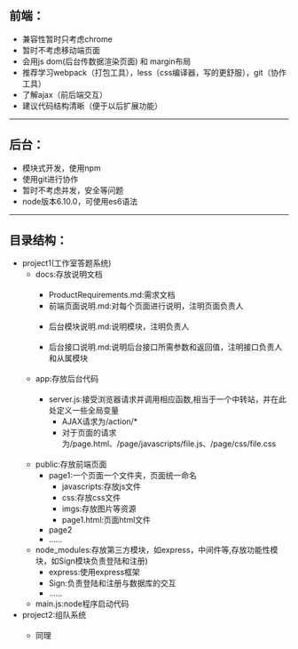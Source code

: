 ## 前端：
 + 兼容性暂时只考虑chrome
 + 暂时不考虑移动端页面
 + 会用js dom(后台传数据渲染页面) 和 margin布局
 + 推荐学习webpack（打包工具），less（css编译器，写的更舒服），git（协作工具）
 + 了解ajax（前后端交互）
 + 建议代码结构清晰（便于以后扩展功能）
 
---

## 后台：
 + 模块式开发，使用npm
 + 使用git进行协作
 + 暂时不考虑并发，安全等问题
 + node版本6.10.0，可使用es6语法
 
---

## 目录结构：
<ul>
 <li>project1(工作室答题系统)
   <ul>
     <li>docs:存放说明文档
      <ul>
      <li>ProductRequirements.md:需求文档</li>
      <li>前端页面说明.md:对每个页面进行说明，注明页面负责人</li>
      <li>后台模块说明.md:说明模块，注明负责人</li>    
      <li>后台接口说明.md:说明后台接口所需参数和返回值，注明接口负责人和从属模块</li>
      </ul>
     </li>
     <li>app:存放后台代码
      <ul>
      <li>server.js:接受浏览器请求并调用相应函数,相当于一个中转站，并在此处定义一些全局变量
        <ul>
        <li>AJAX请求为/action/*</li>
        <li>对于页面的请求为/page.html、/page/javascripts/file.js、/page/css/file.css</li>
        </ul>
      </li>
      </ul>
     </li>
     <li>public:存放前端页面
       <ul>
       <li>page1:一个页面一个文件夹，页面统一命名
         <ul>
         <li>javascripts:存放js文件</li>
         <li>css:存放css文件</li>
         <li>imgs:存放图片等资源</li>
         <li>page1.html:页面html文件</li>
         </ul>
         </li>
       <li>page2</li>
       <li>......</li>
       </ul>
     </li>
     <li>node_modules:存放第三方模块，如express，中间件等,存放功能性模块，如Sign模块负责登陆和注册)
       <ul>
       <li>express:使用express框架</li>
       <li>Sign:负责登陆和注册与数据库的交互</li>
       <li>......</li>
       </ul>
     </li>
     <li>main.js:node程序启动代码</li>
   </ul>
 </li>
 <li>project2:组队系统
    <ul>
      <li>同理</li>
    </ul>
 </li>
</ul>
